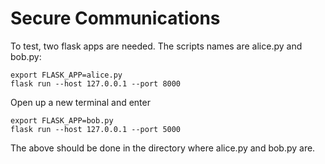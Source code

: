 # Secure Communications
To test, two flask apps are needed.
The scripts names are alice.py and bob.py:
```
export FLASK_APP=alice.py
flask run --host 127.0.0.1 --port 8000
```
Open up a new terminal and enter
```
export FLASK_APP=bob.py
flask run --host 127.0.0.1 --port 5000
```

The above should be done in the directory where alice.py and bob.py are.
